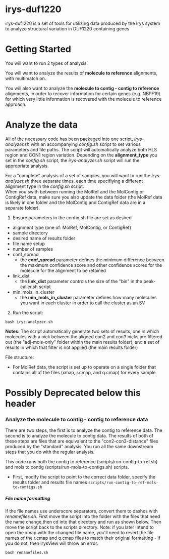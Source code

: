 # irys-duf1220

irys-duf1220 is a set of tools for utilizing data produced by the Irys system to analyze structural variation in DUF1220 containing genes

# Getting Started
You will want to run 2 types of analysis.  

You will want to analyze the results of **molecule to reference** alignments, with multimatch on.  

You will also want to analyze the **molecule to contig - contig to reference** alignments, in order to recover information for certain genes (e.g. NBPF19) for which very little information is recovered with the molecule to reference approach.  

# Analyze the data
All of the necessary code has been packaged into one script, _irys-analyzer.sh_ with an accompanying _config.sh_ script to set various parameters and file paths.  The script will automatically analyze both HLS region and CON1 region variation. Depending on the **alignment_type** you set in the _config.sh_ script, the _irys-analyzer.sh_ script will run the appropriate analysis.


For a "complete" analysis of a set of samples, you will want to run the _irys-analyzer.sh_ three separate times, each time specifiying a different alignment type in the _config.sh_ script.  
When you swith between running the MolRef and the MolContig or ContigRef data, make sure you also update the data folder (the MolRef data is likely in one folder and the MolContig and ContigRef data are in a separate folder).  

1) Ensure parameters in the config.sh file are set as desired
- alignment type (one of: MolRef, MolContig, or ContigRef)
- sample directory
- desired name of results folder
- file name setup
- number of samples
- conf_spread
  - the **conf_spread** parameter defines the minimum difference between the maximum confidence score and other confidence scores for the molecule for the alignment to be retained
- link_dist
  - the **link_dist** parameter controls the size of the "bin" in the peak-caller.sh script 
- min_mols_in_cluster
  - the **min_mols_in_cluster** parameter defines how many molecules you want in each cluster in order to call the cluster as an SV 

2) Run the script:
```
bash irys-analyzer.sh
```
**Notes:**
The script automatically generate two sets of results, one in which molecules with a nick between the aligned con2 and con3 nicks are filtered out (the "adj-mols-only" folder within the main results folder), and a set of results in which that filter is not applied (the main results folder)  

File structure:
- For MolRef data, the script is set up to operate on a single folder that contains all of the files (xmap, r.cmap, and q.cmap) for every sample



# Possibly Deprecated below this header 
### Analyze the molecule to contig - contig to reference data
There are two steps, the first is to analyze the contig to reference data.  The second is to analyze the molecule to contig data.  The results of both of these steps are files that are equivalent to the "con2-con3-distance" files produced by the "standard" analysis.  You run all the same downstream steps that you do with the regular analysis. 

This code runs both the contig to reference (scripts/run-contig-to-ref.sh) and mols to contig (scripts/run-mols-to-contigs.sh) scripts.  
- First, modify the script to point to the correct data folder, specify the results folder and results file names
```scripts/run-contig-to-ref-mols-to-contigs.sh```



##### File name formatting  
If the file names use underscore separators, convert them to dashes with _renamefiles.sh_.  First move the script into the folder with the files that need the name change,then cd into that directory and run as shown below.  Then move the script back to the scripts directory. Note: if you later intend to open the xmap with the changed file name, you'll need to revert the file names of the r.cmap and q.cmap files to match their original formatting - if you do not, then IrysView will throw an error.
  
 ```
 bash renamefiles.sh
 ```

